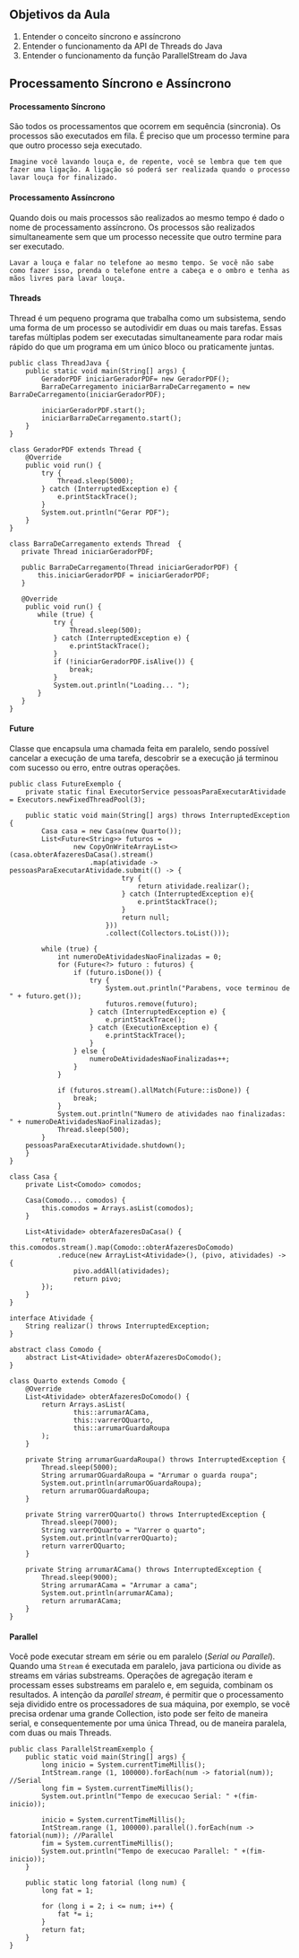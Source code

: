 ## Objetivos da Aula

1. Entender o conceito síncrono e assíncrono
2. Entender o funcionamento da API de Threads do Java
3. Entender o funcionamento da função ParallelStream do Java

## Processamento Síncrono e Assíncrono

#### Processamento Síncrono

São todos os processamentos que ocorrem em sequência (sincronia). Os processos são executados em fila. É preciso que um processo termine para que outro processo seja executado. 

```
Imagine você lavando louça e, de repente, você se lembra que tem que fazer uma ligação. A ligação só poderá ser realizada quando o processo lavar louça for finalizado.
```

#### Processamento Assíncrono

Quando dois ou mais processos são realizados ao mesmo tempo é dado o nome de processamento assíncrono. Os processos são realizados simultaneamente sem que um processo necessite que outro termine para ser executado.

```
Lavar a louça e falar no telefone ao mesmo tempo. Se você não sabe como fazer isso, prenda o telefone entre a cabeça e o ombro e tenha as mãos livres para lavar louça.
```

#### Threads

Thread é um pequeno programa que trabalha como um subsistema, sendo uma forma de um processo se autodividir em duas ou mais tarefas. Essas tarefas múltiplas podem ser executadas simultaneamente para rodar mais rápido do que um programa em um único bloco ou praticamente juntas. 

```
public class ThreadJava {
    public static void main(String[] args) {
        GeradorPDF iniciarGeradorPDF= new GeradorPDF();
        BarraDeCarregamento iniciarBarraDeCarregamento = new BarraDeCarregamento(iniciarGeradorPDF);

        iniciarGeradorPDF.start();
        iniciarBarraDeCarregamento.start();
    }
}

class GeradorPDF extends Thread {
    @Override
    public void run() {
        try {
            Thread.sleep(5000);
        } catch (InterruptedException e) {
            e.printStackTrace();
        }
        System.out.println("Gerar PDF");
    }
}

class BarraDeCarregamento extends Thread  {
   private Thread iniciarGeradorPDF;

   public BarraDeCarregamento(Thread iniciarGeradorPDF) {
       this.iniciarGeradorPDF = iniciarGeradorPDF;
   }

   @Override
    public void run() {
       while (true) {
           try {
               Thread.sleep(500);
           } catch (InterruptedException e) {
               e.printStackTrace();
           }
           if (!iniciarGeradorPDF.isAlive()) {
               break;
           }
           System.out.println("Loading... ");
       }
   }
}
```

#### Future

Classe que encapsula uma chamada feita em paralelo, sendo possível cancelar a execução de uma tarefa, descobrir se a execução já terminou com sucesso ou erro, entre outras operações.

```
public class FutureExemplo {
    private static final ExecutorService pessoasParaExecutarAtividade = Executors.newFixedThreadPool(3);

    public static void main(String[] args) throws InterruptedException {
        Casa casa = new Casa(new Quarto());
        List<Future<String>> futuros =
                new CopyOnWriteArrayList<>(casa.obterAfazeresDaCasa().stream()
                    .map(atividade -> pessoasParaExecutarAtividade.submit(() -> {
                            try {
                                return atividade.realizar();
                            } catch (InterruptedException e){
                                e.printStackTrace();
                            }
                            return null;
                        }))
                        .collect(Collectors.toList()));

        while (true) {
            int numeroDeAtividadesNaoFinalizadas = 0;
            for (Future<?> futuro : futuros) {
                if (futuro.isDone()) {
                    try {
                        System.out.println("Parabens, voce terminou de " + futuro.get());
                        futuros.remove(futuro);
                    } catch (InterruptedException e) {
                        e.printStackTrace();
                    } catch (ExecutionException e) {
                        e.printStackTrace();
                    }
                } else {
                    numeroDeAtividadesNaoFinalizadas++;
                }
            }

            if (futuros.stream().allMatch(Future::isDone)) {
                break;
            }
            System.out.println("Numero de atividades nao finalizadas: " + numeroDeAtividadesNaoFinalizadas);
            Thread.sleep(500);
        }
    pessoasParaExecutarAtividade.shutdown();
    }
}

class Casa {
    private List<Comodo> comodos;

    Casa(Comodo... comodos) {
        this.comodos = Arrays.asList(comodos);
    }

    List<Atividade> obterAfazeresDaCasa() {
        return this.comodos.stream().map(Comodo::obterAfazeresDoComodo)
            .reduce(new ArrayList<Atividade>(), (pivo, atividades) -> {
                pivo.addAll(atividades);
                return pivo;
        });
    }
}

interface Atividade {
    String realizar() throws InterruptedException;
}

abstract class Comodo {
    abstract List<Atividade> obterAfazeresDoComodo();
}

class Quarto extends Comodo {
    @Override
    List<Atividade> obterAfazeresDoComodo() {
        return Arrays.asList(
                this::arrumarACama,
                this::varrerOQuarto,
                this::arrumarGuardaRoupa
        );
    }

    private String arrumarGuardaRoupa() throws InterruptedException {
        Thread.sleep(5000);
        String arrumarOGuardaRoupa = "Arrumar o guarda roupa";
        System.out.println(arrumarOGuardaRoupa);
        return arrumarOGuardaRoupa;
    }

    private String varrerOQuarto() throws InterruptedException {
        Thread.sleep(7000);
        String varrerOQuarto = "Varrer o quarto";
        System.out.println(varrerOQuarto);
        return varrerOQuarto;
    }

    private String arrumarACama() throws InterruptedException {
        Thread.sleep(9000);
        String arrumarACama = "Arrumar a cama";
        System.out.println(arrumarACama);
        return arrumarACama;
    }
}
```

#### Parallel

Você pode executar stream em série ou em paralelo (*Serial ou Parallel*). Quando uma `Stream` é executada em paralelo, java particiona ou divide as streams em várias substreams. Operações de agregação iteram e processam esses substreams em paralelo e, em seguida, combinam os resultados. A intenção da *parallel stream*, é permitir que o processamento seja dividido entre os processadores de sua máquina, por exemplo, se você precisa ordenar uma grande Collection, isto pode ser feito de maneira serial, e consequentemente por uma única Thread, ou de maneira paralela, com duas ou mais Threads.

```
public class ParallelStreamExemplo {
    public static void main(String[] args) {
        long inicio = System.currentTimeMillis();
        IntStream.range (1, 100000).forEach(num -> fatorial(num)); //Serial
        long fim = System.currentTimeMillis();
        System.out.println("Tempo de execucao Serial: " +(fim-inicio));

        inicio = System.currentTimeMillis();
        IntStream.range (1, 100000).parallel().forEach(num -> fatorial(num)); //Parallel
        fim = System.currentTimeMillis();
        System.out.println("Tempo de execucao Parallel: " +(fim-inicio));
    }

    public static long fatorial (long num) {
        long fat = 1;

        for (long i = 2; i <= num; i++) {
            fat *= i;
        }
        return fat;
    }
}
```

